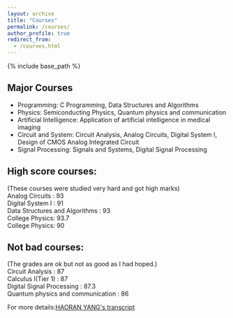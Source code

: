 ```yaml
---
layout: archive
title: "Courses"
permalink: /courses/
author_profile: true
redirect_from:
  - /courses.html
---
```


{% include base_path %}


## Major Courses
* Programming: C Programming, Data Structures and Algorithms
* Physics: Semiconducting Physics, Quantum physics and communication
* Artificial Intelligence: Application of artificial intelligence in medical imaging
* Circuit and System: Circuit Analysis, Analog Circuits, Digital System I, Design of CMOS Analog Integrated Circuit
* Signal Processing: Signals and Systems, Digital Signal Processing

## High score courses:
(These courses were studied very hard and got high marks)<br>
Analog Circuits : 93<br>
Digital System I : 91<br>
Data Structures and Algorithms : 93<br>
College Physics: 93.7<br>
College Physics: 90<br>

## Not bad courses:
(The grades are ok but not as good as I had hoped.)<br>
Circuit Analysis : 87<br>
Calculus I(Tier 1) : 87<br>
Digital Signal Processing : 87.3<br>
Quantum physics and communication : 86<br>

For more details:[HAORAN YANG's transcript](../assets/HAORAN-YANG-transcript.pdf)
